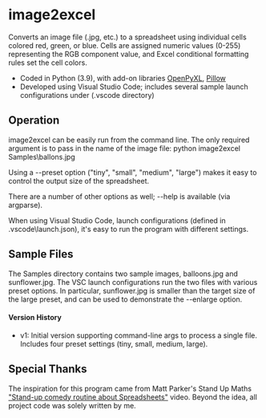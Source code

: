# image2excel
Converts an image file (.jpg, etc.) to a spreadsheet using individual cells colored red, green, or blue.  Cells are assigned numeric values (0-255) representing the RGB component value, and Excel conditional formatting rules set the cell colors.

- Coded in Python (3.9), with add-on libraries [OpenPyXL](https://openpyxl.readthedocs.io/), [Pillow](https://python-pillow.org/)
- Developed using Visual Studio Code; includes several sample launch configurations under (.vscode directory)

## Operation
image2excel can be easily run from the command line.  The only required argument is to pass in the name of the image file:
python image2excel Samples\ballons.jpg

Using a --preset option ("tiny", "small", "medium", "large") makes it easy to control the output size of the spreadsheet.

There are a number of other options as well; --help is available (via argparse).

When using Visual Studio Code, launch configurations (defined in .vscode\launch.json), it's easy to run the program with different settings.

## Sample Files
The Samples directory contains two sample images, balloons.jpg and sunflower.jpg.  The VSC launch configurations run the two files with various preset options.  In particular, sunflower.jpg is smaller than the target size of the large preset, and can be used to demonstrate the --enlarge option.

#### Version History
- v1: Initial version supporting command-line args to process a single file.  Includes four preset settings (tiny, small, medium, large).

## Special Thanks
The inspiration for this program came from Matt Parker's Stand Up Maths ["Stand-up comedy routine about Spreadsheets"](https://youtu.be/UBX2QQHlQ_I) video.  Beyond the idea, all project code was solely written by me.
